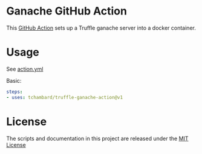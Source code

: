 # Ganache GitHub Action

This [GitHub Action](https://github.com/features/actions) sets up a Truffle ganache server into a docker container.

# Usage

See [action.yml](action.yml)

Basic:
```yaml
steps:
- uses: tchambard/truffle-ganache-action@v1
```

# License

The scripts and documentation in this project are released under the [MIT License](LICENSE)
